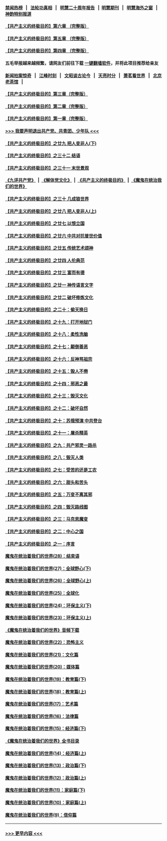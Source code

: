 #### [禁闻热榜](热点新闻.md?=0)  &nbsp;&nbsp;|&nbsp;&nbsp; [法轮功真相](https://github.com/gfw-breaker/truth/blob/master/README.md?=0) &nbsp;&nbsp;|&nbsp;&nbsp; [明慧二十周年报告](https://github.com/gfw-breaker/mh-reports/blob/master/README.md?=0) &nbsp;&nbsp;|&nbsp;&nbsp;[明慧期刊](https://github.com/gfw-breaker/mh-qikan) &nbsp;&nbsp;|&nbsp;&nbsp; [明慧海外之窗](https://github.com/gfw-breaker/mh-news/blob/master/README.md?=0) &nbsp;&nbsp;|&nbsp;&nbsp; [神韵特别报道](https://github.com/gfw-breaker/mh-news/blob/master/shenyun.md?=0)
#### [【共产主义的终极目的】第六章 （完整版）](../pages/nsc422/n11428913.md?t=03090803) 
#### [【共产主义的终极目的】第五章 （完整版）](../pages/nsc422/n11428912.md?t=03090803) 
#### [【共产主义的终极目的】第四章 （完整版）](../pages/nsc422/n11428907.md?t=03090803) 
#### 五毛举报越来越频繁，请网友们前往下载 [一键翻墙软件](https://github.com/gfw-breaker/ssr-accounts)，并将此项目推荐给亲友
#### [新闻拍案惊奇](https://github.com/gfw-breaker/banned-news/blob/master/pages/link4.md) &nbsp;&nbsp;|&nbsp;&nbsp; [江峰时刻](https://github.com/gfw-breaker/banned-news/blob/master/pages/link4.md) &nbsp;&nbsp;|&nbsp;&nbsp; [文昭谈古论今](https://github.com/gfw-breaker/banned-news/blob/master/pages/link4.md) &nbsp;&nbsp;|&nbsp;&nbsp; [天亮时分](https://github.com/gfw-breaker/banned-news/blob/master/pages/link4.md) &nbsp;&nbsp;|&nbsp;&nbsp; [萧茗看世界](https://github.com/gfw-breaker/banned-news/blob/master/pages/link4.md) &nbsp;&nbsp;|&nbsp;&nbsp; [北京老茶馆](https://github.com/gfw-breaker/banned-news/blob/master/pages/link4.md) &nbsp;&nbsp;|&nbsp;&nbsp; 
#### [【共产主义的终极目的】第三章（完整版）](../pages/nsc422/n11428848.md?t=03090803) 
#### [【共产主义的终极目的】第二章（完整版）](../pages/nsc422/n11428831.md?t=03090803) 
#### [【共产主义的终极目的】第一章（完整版）](../pages/nsc422/n11417651.md?t=03090803) 
#### [>>> 我要声明退出共产党、共青团、少年队 <<<](https://github.com/begood0513/goodnews/blob/master/quit/letter.md) 
#### [【共产主义的终极目的】之廿九 把人变非人(下)](../pages/nsc422/n11344140.md?t=03090803) 
#### [【共产主义的终极目的】之三十二 结语](../pages/nsc422/n11360535.md?t=03090803) 
#### [【共产主义的终极目的】之三十一 末世景观](../pages/nsc422/n11351129.md?t=03090803) 
#### [《九评共产党》](https://github.com/begood0513/9ping.md/blob/master/README.md) &nbsp;|&nbsp; [《解体党文化》](../../../../jtdwh.md/blob/master/README.md)  &nbsp;|&nbsp; [《共产主义的终极目的》](../../../../gczydzjmd.md/blob/master/README.md) &nbsp;|&nbsp; [《魔鬼在统治我们的世界》](../../../../mgztzwmdsj.md/blob/master/README.md) 
#### [【共产主义的终极目的】之三十 几成狼世界](../pages/nsc422/n11348280.md?t=03090803) 
#### [【共产主义的终极目的】之廿八 把人变非人(上)](../pages/nsc422/n11340492.md?t=03090803) 
#### [【共产主义的终极目的】之廿七 以恨立国](../pages/nsc422/n11336944.md?t=03090803) 
#### [【共产主义的终极目的】之廿六 中共对抗普世价值](../pages/nsc422/n11324785.md?t=03090803) 
#### [【共产主义的终极目的】之廿五 传统艺术颂神](../pages/nsc422/n11296396.md?t=03090803) 
#### [【共产主义的终极目的】之廿四 人伦典范](../pages/nsc422/n11296397.md?t=03090803) 
#### [【共产主义的终极目的】之廿三 富而有德](../pages/nsc422/n11283598.md?t=03090803) 
#### [【共产主义的终极目的】之廿一 神传语言文字](../pages/nsc422/n11263265.md?t=03090803) 
#### [【共产主义的终极目的】之廿二 破坏修炼文化](../pages/nsc422/n11245728.md?t=03090803) 
#### [【共产主义的终极目的】之二十：偷天换日](../pages/nsc422/n11238846.md?t=03090803) 
#### [【共产主义的终极目的】之十九：打开地狱门](../pages/nsc422/n11206376.md?t=03090803) 
#### [【共产主义的终极目的】之十八：柔性洗脑](../pages/nsc422/n11199994.md?t=03090803) 
#### [【共产主义的终极目的】之十七：颠倒善恶](../pages/nsc422/n11179782.md?t=03090803) 
#### [【共产主义的终极目的】之十六：反神骂祖宗](../pages/nsc422/n11166798.md?t=03090803) 
#### [【共产主义的终极目的】之十五：毁人不倦](../pages/nsc422/n11166792.md?t=03090803) 
#### [【共产主义的终极目的】之十四：邪恶之最](../pages/nsc422/n11150249.md?t=03090803) 
#### [【共产主义的终极目的】之十三：毁灭文化](../pages/nsc422/n11135227.md?t=03090803) 
#### [【共产主义的终极目的】之十二：破坏自然](../pages/nsc422/n11135214.md?t=03090803) 
#### [【共产主义的终极目的】之十：苏俄预演 中共登台](../pages/nsc422/n11118424.md?t=03090803) 
#### [【共产主义的终极目的】之十一：屠杀精英](../pages/nsc422/n11118442.md?t=03090803) 
#### [【共产主义的终极目的】之九：共产邪灵一路杀](../pages/nsc422/n11114139.md?t=03090803) 
#### [【共产主义的终极目的】之八：毁灭人类](../pages/nsc422/n11108503.md?t=03090803) 
#### [【共产主义的终极目的】之七：受苦的还是工农](../pages/nsc422/n11101809.md?t=03090803) 
#### [【共产主义的终极目的】之六：甜头和苦头](../pages/nsc422/n11096971.md?t=03090803) 
#### [【共产主义的终极目的】之五：万变不离其邪](../pages/nsc422/n11091285.md?t=03090803) 
#### [【共产主义的终极目的】之四：毁灭路线图](../pages/nsc422/n11086284.md?t=03090803) 
#### [【共产主义的终极目的】之三：马克思魔变](../pages/nsc422/n11061941.md?t=03090803) 
#### [【共产主义的终极目的】之二：中心之国](../pages/nsc422/n11047728.md?t=03090803) 
#### [【共产主义的终极目的】之一：序言](../pages/nsc422/n11086077.md?t=03090803) 
#### [魔鬼在统治着我们的世界(28)：结束语](../pages/nsc422/n10936246.md?t=03090803) 
#### [魔鬼在统治着我们的世界(27)：全球野心(下)](../pages/nsc422/n10928319.md?t=03090803) 
#### [魔鬼在统治着我们的世界(26)：全球野心(上)](../pages/nsc422/n10900318.md?t=03090803) 
#### [魔鬼在统治着我们的世界(25)：全球化](../pages/nsc422/n10788205.md?t=03090803) 
#### [魔鬼在统治着我们的世界(24)：环保主义(下)](../pages/nsc422/n10695307.md?t=03090803) 
#### [魔鬼在统治着我们的世界(23)：环保主义(上)](../pages/nsc422/n10688613.md?t=03090803) 
#### [《魔鬼在统治着我们的世界》音频下载](../pages/nsc422/n10635553.md?t=03090803) 
#### [魔鬼在统治着我们的世界(22)：恐怖主义](../pages/nsc422/n10614727.md?t=03090803) 
#### [魔鬼在统治着我们的世界(21)：文化篇](../pages/nsc422/n10597706.md?t=03090803) 
#### [魔鬼在统治着我们的世界(20)：媒体篇](../pages/nsc422/n10586579.md?t=03090803) 
#### [魔鬼在统治着我们的世界(19)：教育篇(下)](../pages/nsc422/n10564808.md?t=03090803) 
#### [魔鬼在统治着我们的世界(18)：教育篇(上)](../pages/nsc422/n10526970.md?t=03090803) 
#### [魔鬼在统治着我们的世界(17)：艺术篇](../pages/nsc422/n10499093.md?t=03090803) 
#### [魔鬼在统治着我们的世界(16)：法律篇](../pages/nsc422/n10485969.md?t=03090803) 
#### [魔鬼在统治着我们的世界(15)：经济篇(下)](../pages/nsc422/n10469975.md?t=03090803) 
#### [《魔鬼在统治着我们的世界》全书目录](../pages/nsc422/n10464261.md?t=03090803) 
#### [魔鬼在统治着我们的世界(14)：经济篇(上)](../pages/nsc422/n10457370.md?t=03090803) 
#### [魔鬼在统治着我们的世界(13)：政治篇(下)](../pages/nsc422/n10448270.md?t=03090803) 
#### [魔鬼在统治着我们的世界(12)：政治篇(上)](../pages/nsc422/n10444576.md?t=03090803) 
#### [魔鬼在统治着我们的世界(11)：家庭篇(下)](../pages/nsc422/n10440961.md?t=03090803) 
#### [魔鬼在统治着我们的世界(10)：家庭篇(上)](../pages/nsc422/n10435448.md?t=03090803) 
#### [魔鬼在统治着我们的世界(9)：信仰篇](../pages/nsc422/n10432159.md?t=03090803) 

----
#### [ >>> 更早内容 <<< ](../indexes/nsc422-earlier.md)
